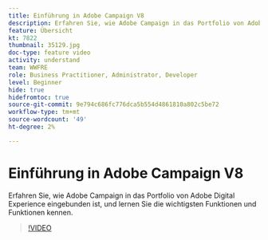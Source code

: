 ```yaml
---
title: Einführung in Adobe Campaign V8
description: Erfahren Sie, wie Adobe Campaign in das Portfolio von Adobe Digital Experience eingebunden ist, und lernen Sie die wichtigsten Funktionen und Funktionen kennen.
feature: Übersicht
kt: 7822
thumbnail: 35129.jpg
doc-type: feature video
activity: understand
team: WWFRE
role: Business Practitioner, Administrator, Developer
level: Beginner
hide: true
hidefromtoc: true
source-git-commit: 9e794c686fc776dca5b554d4861810a802c5be72
workflow-type: tm+mt
source-wordcount: '49'
ht-degree: 2%

---
```



# Einführung in Adobe Campaign V8

Erfahren Sie, wie Adobe Campaign in das Portfolio von Adobe Digital Experience eingebunden ist, und lernen Sie die wichtigsten Funktionen und Funktionen kennen.

>[!VIDEO](https://video.tv.adobe.com/v/35129?quality=12)
